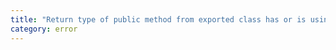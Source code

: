 ```yaml
---
title: "Return type of public method from exported class has or is using name '{0}' from external module {1} but cannot be named."
category: error
---
```

